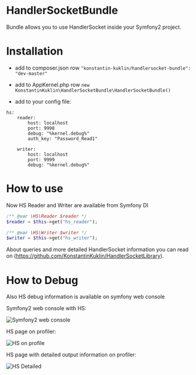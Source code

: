 HandlerSocketBundle
===================

Bundle allows you to use HandlerSocket inside your Symfony2 project.

Installation
===================
- add to composer.json row `"konstantin-kuklin/handlersocket-bundle": "dev-master"`

- add to AppKernel.php row `new KonstantinKuklin\HandlerSocketBundle\HandlerSocketBundle()`

- add to your config file:

```
hs:
    reader:
        host: localhost
        port: 9998
        debug: "%kernel.debug%"
        auth_key: "Password_Read1"

    writer:
        host: localhost
        port: 9999
        debug: "%kernel.debug%"
```

How to use
===================

Now HS Reader and Writer are available from Symfony DI
```php
/** @var \HS\Reader $reader */
$reader = $this->get("hs_reader");

/** @var \HS\Writer $writer */
$writer = $this->get("hs_writer");
```

About queries and more detailed HandlerSocket information you can read on (https://github.com/KonstantinKuklin/HandlerSocketLibrary).

How to Debug
===================
Also HS debug information is available on symfony web console

Symfony2 web console with HS:

![Symfony2 web console](https://pp.vk.me/c622717/v622717353/201f/wO6SGH2icWA.jpg)

HS page on profiler:

![HS on profile](https://pp.vk.me/c622717/v622717353/2031/LcoEQhNIRf4.jpg)

HS page with detailed output information on profiler:

![HS Detailed](https://pp.vk.me/c622717/v622717353/2028/5CsaNgEjNcA.jpg)
